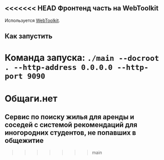 <<<<<<< HEAD
Фронтенд часть на WebToolkit
---------------------

Используется [WebToolkit](https://www.webtoolkit.eu).

Как запустить
----------

Команда запуска: `./main --docroot . --http-address 0.0.0.0 --http-port 9090`
=======
# Общаги.нет
## Сервис по поиску жилья для аренды и соседей с системой рекомендаций для иногородних студентов, не попавших в общежитие
>>>>>>> main
